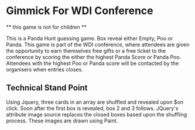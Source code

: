 Gimmick For WDI Conference
==========================
** this game is not for children **

This is a Panda Hunt guessing game. Box reveal either Empty, Poo or Panda. This game is part of the WDI conference, where attendees are given the opportunity to earn themselves free gifts or a free ticket to the conference by scoring the either the highest Panda Score or Panda Poo. Attendees with the highest Poo or Panda score will be contacted by the organisers when entries closes.

Technical Stand Point
---------------------
Using Jquery, three cards in an array are shuffled and revealed upon $on click. Soon after the first box is revealed, box 2 and 3 follows. JQuery's attribute image source replaces the closed boxes based upon the shuffling process. These images are drawn using Paint. 
